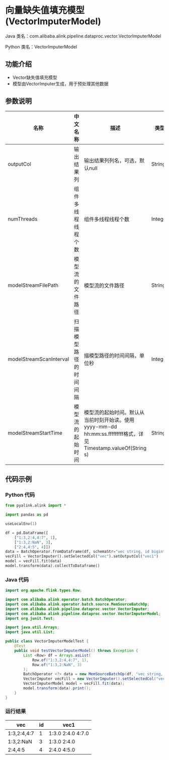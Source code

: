 # 向量缺失值填充模型 (VectorImputerModel)
Java 类名：com.alibaba.alink.pipeline.dataproc.vector.VectorImputerModel

Python 类名：VectorImputerModel


## 功能介绍
- Vector缺失值填充模型
- 模型由VectorImputer生成，用于预处理其他数据

## 参数说明
| 名称 | 中文名称 | 描述 | 类型 | 是否必须？ | 默认值 |
| --- | --- | --- | --- | --- | --- |
| outputCol | 输出结果列 | 输出结果列列名，可选，默认null | String |  | null |
| numThreads | 组件多线程线程个数 | 组件多线程线程个数 | Integer |  | 1 |
| modelStreamFilePath | 模型流的文件路径 | 模型流的文件路径 | String |  | null |
| modelStreamScanInterval | 扫描模型路径的时间间隔 | 描模型路径的时间间隔，单位秒 | Integer |  | 10 |
| modelStreamStartTime | 模型流的起始时间 | 模型流的起始时间。默认从当前时刻开始读。使用yyyy-mm-dd hh:mm:ss.fffffffff格式，详见Timestamp.valueOf(String s) | String |  | null |


## 代码示例
### Python 代码
```python
from pyalink.alink import *

import pandas as pd

useLocalEnv(1)

df = pd.DataFrame([
    ["1:3,2:4,4:7", 1],
    ["1:3,2:NaN", 3],
    ["2:4,4:5", 4]])
data = BatchOperator.fromDataframe(df, schemaStr="vec string, id bigint")
vecFill = VectorImputer().setSelectedCol("vec").setOutputCol("vec1")
model = vecFill.fit(data)
model.transform(data).collectToDataframe()
```
### Java 代码
```java
import org.apache.flink.types.Row;

import com.alibaba.alink.operator.batch.BatchOperator;
import com.alibaba.alink.operator.batch.source.MemSourceBatchOp;
import com.alibaba.alink.pipeline.dataproc.vector.VectorImputer;
import com.alibaba.alink.pipeline.dataproc.vector.VectorImputerModel;
import org.junit.Test;

import java.util.Arrays;
import java.util.List;

public class VectorImputerModelTest {
	@Test
	public void testVectorImputerModel() throws Exception {
		List <Row> df = Arrays.asList(
			Row.of("1:3,2:4,4:7", 1),
			Row.of("1:3,2:NaN", 3)
		);
		BatchOperator <?> data = new MemSourceBatchOp(df, "vec string, id int");
		VectorImputer vecFill = new VectorImputer().setSelectedCol("vec").setOutputCol("vec1");
		VectorImputerModel model = vecFill.fit(data);
		model.transform(data).print();
	}
}
```
### 运行结果


| vec         | id   | vec1              |
| ----------- | ---- | ----------------- |
| 1:3,2:4,4:7 | 1    | 1:3.0 2:4.0 4:7.0 |
| 1:3,2:NaN   | 3    | 1:3.0 2:4.0       |
| 2:4,4:5     | 4    | 2:4.0 4:5.0       |
